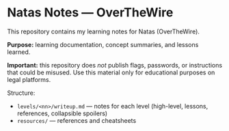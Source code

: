 # Natas Notes — OverTheWire

This repository contains my learning notes for Natas (OverTheWire).

**Purpose:** learning documentation, concept summaries, and lessons learned.

**Important:** this repository does *not* publish flags, passwords, or instructions that could be misused.
Use this material only for educational purposes on legal platforms.

Structure:
- `levels/<nn>/writeup.md` — notes for each level (high-level, lessons, references, collapsible spoilers)
- `resources/` — references and cheatsheets
